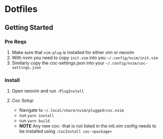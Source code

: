 # Dotfiles

## Getting Started

### Pre Reqs

1. Make sure that `vim-plug` is installed for either vim or neovim
2. With nvim you need to copy `init.vim` into you `~/.config/nvim/init.vim`
3. Similarly copy the coc-settings.json into your `~/.config/nvim/coc-settings.json`


### Install

1. Open neovim and run `:PlugInstall`

2. *Coc Setup*
	- Navigate to `~/.local/share/nvim/plugged/coc.nvim`
	- run `yarn install`
	- run `yarn build`
	- **NOTE** Any new coc-<package> that is not listed in the init.vim config needs to be installed
	  using `:CocInstall coc-<package>`
